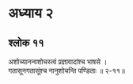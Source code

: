 # अध्याय २

## श्लोक ११

अशोच्यानन्वशोचस्त्वं प्रज्ञावादांश्च भाषसे ।<br>गतासूनगतासूंश्च नानुशोचन्ति पण्डिताः ॥ २-११॥<br><br>

